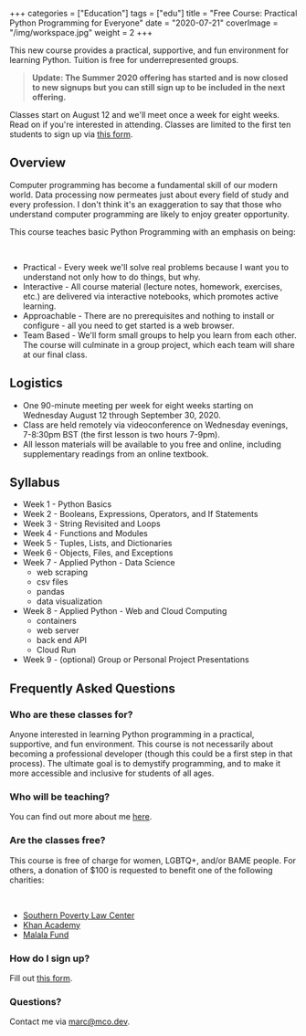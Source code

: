 +++
categories = ["Education"]
tags = ["edu"]
title = "Free Course: Practical Python Programming for Everyone"
date = "2020-07-21"
coverImage = "/img/workspace.jpg"
weight = 2
+++


This new course provides a practical, supportive, and fun environment for learning Python. Tuition is free for underrepresented groups.
<!--more-->

> **Update: The Summer 2020 offering has started and is now closed to new signups but you can still sign up to be included in the next offering.**

Classes start on August 12 and we'll meet once a week for eight weeks. Read on if you're interested in attending. Classes are limited to the first ten students to sign up via
<a target="_blank" href="https://forms.gle/vY8hPYApYr4Jihc1A">this form</a>.


## Overview

Computer programming has become a fundamental skill of our modern world. Data processing now permeates just about every field of study and every profession. I don't think it's an exaggeration to say that those who understand computer programming are likely to enjoy greater opportunity.

This course teaches basic Python Programming with an emphasis on being:

<br>

- Practical - Every week we'll solve real problems because I want you to understand not only how to do things, but why.
- Interactive - All course material (lecture notes, homework, exercises, etc.) are delivered via interactive notebooks, which promotes active learning.
- Approachable - There are no prerequisites and nothing to install or configure - all you need to get started is a web browser.
- Team Based - We'll form small groups to help you learn from each other. The course will culminate in a group project, which each team will share at our final class.

## Logistics

- One 90-minute meeting per week for eight weeks starting on Wednesday August 12 through September 30, 2020.
- Class are held remotely via videoconference on Wednesday evenings, 7-8:30pm BST (the first lesson is two hours 7-9pm).
- All lesson materials will be available to you free and online, including supplementary readings from an online textbook.

## Syllabus

- Week 1 - Python Basics
- Week 2 - Booleans, Expressions, Operators, and If Statements
- Week 3 - String Revisited and Loops
- Week 4 - Functions and Modules
- Week 5 - Tuples, Lists, and Dictionaries
- Week 6 - Objects, Files, and Exceptions
- Week 7 - Applied Python - Data Science
  * web scraping
  * csv files
  * pandas
  * data visualization
- Week 8 - Applied Python - Web and Cloud Computing
  * containers
  * web server
  * back end API
  * Cloud Run
- Week 9 - (optional) Group or Personal Project Presentations

## Frequently Asked Questions

### Who are these classes for?

Anyone interested in learning Python programming in a practical, supportive, and fun environment. This course is not necessarily about becoming a professional developer (though this could be a first step in that process). The ultimate goal is to demystify programming, and to make it more accessible and inclusive for students of all ages.

### Who will be teaching?

You can find out more about me [here](/about-marc).

### Are the classes free?

This course is free of charge for women, LGBTQ+, and/or BAME people. For others, a donation of \$100 is requested to benefit one of the following charities:

<br>

- [Southern Poverty Law Center](https://www.splcenter.org/)
- [Khan Academy](https://www.khanacademy.org/)
- [Malala Fund](https://malala.org/)

### How do I sign up?

Fill out
<a target="_blank" href="https://forms.gle/vY8hPYApYr4Jihc1A">this form</a>.

### Questions?

Contact me via [marc@mco.dev](mailto:marc@mco.dev).

